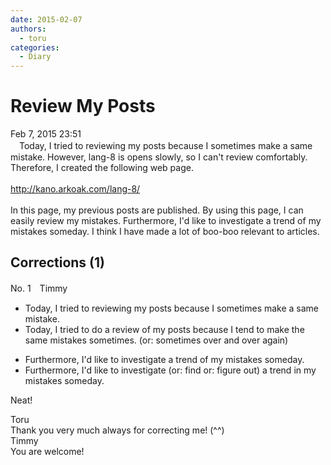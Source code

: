 ```yaml
---
date: 2015-02-07
authors:
  - toru
categories:
  - Diary
---
```


<h1 id="subject_show">Review My Posts</h1>
<div class="date">Feb 7, 2015 23:51</div>
<div id="post"><div id="body_show_ori">
　Today, I tried to reviewing my posts because I sometimes make a same mistake. However, lang-8 is opens slowly, so I can't review comfortably. Therefore, I created the following web page.<br/><br/><a href="http://kano.arkoak.com/lang-8/" target="_blank">http://kano.arkoak.com/lang-8/</a><br/><br/>In this page, my previous posts are published. By using this page, I can easily review my mistakes. Furthermore, I'd like to investigate a trend of my mistakes someday. I think I have made a lot of boo-boo relevant to articles.
</div></div>

<!-- more -->


## Corrections (1)
<div id="block"><div class="first_name"> No. 1　<span class="just_name">Timmy</span></div><div id="block2">
<ul class="correction_field">
<li class="incorrect">Today, I tried to reviewing my posts because I sometimes make a same mistake.</li>
<li class="corrected correct">
Today, I tried to <span class="f_blue">do a</span> review <span class="f_blue">of</span> my posts because I <span class="f_blue">tend to</span> make <span class="f_blue">the </span>same mistake<span class="f_blue">s </span>sometimes. (or: <span class="f_blue">sometimes over and over again</span>)
</li>
</ul>
<ul class="correction_field">
<li class="incorrect">Furthermore, I'd like to investigate a trend of my mistakes someday.</li>
<li class="corrected correct">
Furthermore, I'd like to investigate (or: <span class="f_blue">find</span> or: <span class="f_blue">figure out</span>) a trend <span class="f_blue">in</span> my mistakes someday.
</li>
</ul>
<p class="comment_small">
 Neat!
</p>

</div><div class="name"><span class="just_name">Toru</span><br>
Thank you very much always for correcting me! (^^)
</div>
<div class="name"><span class="just_name">Timmy</span><br>
You are welcome!
</div>
</div>
